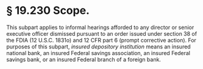 # § 19.230   Scope.

This subpart applies to informal hearings afforded to any director or senior executive officer dismissed pursuant to an order issued under section 38 of the FDIA (12 U.S.C. 1831o) and 12 CFR part 6 (prompt corrective action). For purposes of this subpart, *insured depository institution* means an insured national bank, an insured Federal savings association, an insured Federal savings bank, or an insured Federal branch of a foreign bank.






